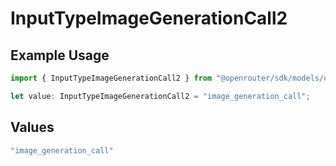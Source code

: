 # InputTypeImageGenerationCall2

## Example Usage

```typescript
import { InputTypeImageGenerationCall2 } from "@openrouter/sdk/models/operations";

let value: InputTypeImageGenerationCall2 = "image_generation_call";
```

## Values

```typescript
"image_generation_call"
```